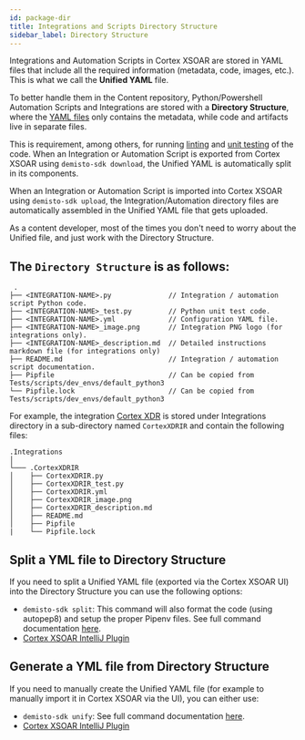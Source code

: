 ```yaml
---
id: package-dir
title: Integrations and Scripts Directory Structure
sidebar_label: Directory Structure
---
```


Integrations and Automation Scripts in Cortex XSOAR are stored in YAML files that include all the required information (metadata, code, images, etc.). This is what we call the **Unified YAML** file.

To better handle them in the Content repository, Python/Powershell Automation Scripts and Integrations are stored with a **Directory Structure**, where the [YAML files](../integrations/yaml-file) only contains the metadata, while code and artifacts live in separate files.

This is requirement, among others, for running [linting](linting) and [unit testing](unit-testing) of the code.
When an Integration or Automation Script is exported from Cortex XSOAR using `demisto-sdk download`, the Unified YAML is automatically split in its components.

When an Integration or Automation Script is imported into Cortex XSOAR using `demisto-sdk upload`, the Integration/Automation directory files are automatically assembled in the Unified YAML file that gets uploaded.

As a content developer, most of the times you don't need to worry about the Unified file, and just work with the Directory Structure.

The `Directory Structure` is as follows:
---

```
 .
├── <INTEGRATION-NAME>.py              // Integration / automation script Python code.
├── <INTEGRATION-NAME>_test.py         // Python unit test code.
├── <INTEGRATION-NAME>.yml             // Configuration YAML file.
├── <INTEGRATION-NAME>_image.png       // Integration PNG logo (for integrations only).
├── <INTEGRATION-NAME>_description.md  // Detailed instructions markdown file (for integrations only)
├── README.md                          // Integration / automation script documentation.
├── Pipfile                            // Can be copied from Tests/scripts/dev_envs/default_python3
└── Pipfile.lock                       // Can be copied from Tests/scripts/dev_envs/default_python3    
```
   

For example, the integration [Cortex XDR](https://github.com/demisto/content/tree/master/Packs/CortexXDR/Integrations/CortexXDRIR) is stored under Integrations directory in a sub-directory named `CortexXDRIR` and contain the following files:

```
.Integrations   
│
└─── .CortexXDRIR
│    ├── CortexXDRIR.py
│    ├── CortexXDRIR_test.py
│    ├── CortexXDRIR.yml
│    ├── CortexXDRIR_image.png
│    ├── CortexXDRIR_description.md
│    ├── README.md
│    ├── Pipfile
|    └── Pipfile.lock
```

## Split a YML file to Directory Structure
If you need to split a Unified YAML file (exported via the Cortex XSOAR UI) into the Directory Structure you can use the following options:

- `demisto-sdk split`: This command will also format the code (using autopep8) and setup the proper Pipenv files. See full command documentation [here](https://github.com/demisto/demisto-sdk/blob/master/demisto_sdk/commands/split/README.md).
- [Cortex XSOAR IntelliJ Plugin](https://plugins.jetbrains.com/plugin/12093-demisto-add-on-for-pycharm)

## Generate a YML file from Directory Structure

If you need to manually create the Unified YAML file (for example to manually import it in Cortex XSOAR via the UI), you can either use:
-  `demisto-sdk unify`: See full command documentation [here](https://github.com/demisto/demisto-sdk/blob/master/demisto_sdk/commands/unify/README.md).
- [Cortex XSOAR IntelliJ Plugin](https://plugins.jetbrains.com/plugin/12093-demisto-add-on-for-pycharm)
